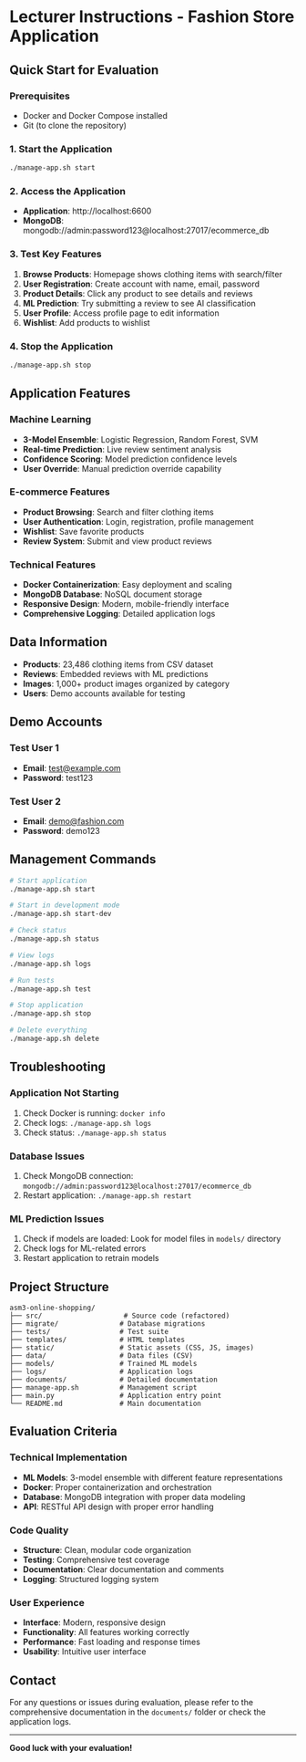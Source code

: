 # Lecturer Instructions - Fashion Store Application

## Quick Start for Evaluation

### Prerequisites
- Docker and Docker Compose installed
- Git (to clone the repository)

### 1. Start the Application
```bash
./manage-app.sh start
```

### 2. Access the Application
- **Application**: http://localhost:6600
- **MongoDB**: mongodb://admin:password123@localhost:27017/ecommerce_db

### 3. Test Key Features
1. **Browse Products**: Homepage shows clothing items with search/filter
2. **User Registration**: Create account with name, email, password
3. **Product Details**: Click any product to see details and reviews
4. **ML Prediction**: Try submitting a review to see AI classification
5. **User Profile**: Access profile page to edit information
6. **Wishlist**: Add products to wishlist

### 4. Stop the Application
```bash
./manage-app.sh stop
```

## Application Features

### Machine Learning
- **3-Model Ensemble**: Logistic Regression, Random Forest, SVM
- **Real-time Prediction**: Live review sentiment analysis
- **Confidence Scoring**: Model prediction confidence levels
- **User Override**: Manual prediction override capability

### E-commerce Features
- **Product Browsing**: Search and filter clothing items
- **User Authentication**: Login, registration, profile management
- **Wishlist**: Save favorite products
- **Review System**: Submit and view product reviews

### Technical Features
- **Docker Containerization**: Easy deployment and scaling
- **MongoDB Database**: NoSQL document storage
- **Responsive Design**: Modern, mobile-friendly interface
- **Comprehensive Logging**: Detailed application logs

## Data Information

- **Products**: 23,486 clothing items from CSV dataset
- **Reviews**: Embedded reviews with ML predictions
- **Images**: 1,000+ product images organized by category
- **Users**: Demo accounts available for testing

## Demo Accounts

### Test User 1
- **Email**: test@example.com
- **Password**: test123

### Test User 2
- **Email**: demo@fashion.com
- **Password**: demo123

## Management Commands

```bash
# Start application
./manage-app.sh start

# Start in development mode
./manage-app.sh start-dev

# Check status
./manage-app.sh status

# View logs
./manage-app.sh logs

# Run tests
./manage-app.sh test

# Stop application
./manage-app.sh stop

# Delete everything
./manage-app.sh delete
```

## Troubleshooting

### Application Not Starting
1. Check Docker is running: `docker info`
2. Check logs: `./manage-app.sh logs`
3. Check status: `./manage-app.sh status`

### Database Issues
1. Check MongoDB connection: `mongodb://admin:password123@localhost:27017/ecommerce_db`
2. Restart application: `./manage-app.sh restart`

### ML Prediction Issues
1. Check if models are loaded: Look for model files in `models/` directory
2. Check logs for ML-related errors
3. Restart application to retrain models

## Project Structure

```
asm3-online-shopping/
├── src/                    # Source code (refactored)
├── migrate/               # Database migrations
├── tests/                 # Test suite
├── templates/             # HTML templates
├── static/                # Static assets (CSS, JS, images)
├── data/                  # Data files (CSV)
├── models/                # Trained ML models
├── logs/                  # Application logs
├── documents/             # Detailed documentation
├── manage-app.sh          # Management script
├── main.py                # Application entry point
└── README.md              # Main documentation
```

## Evaluation Criteria

### Technical Implementation
- **ML Models**: 3-model ensemble with different feature representations
- **Docker**: Proper containerization and orchestration
- **Database**: MongoDB integration with proper data modeling
- **API**: RESTful API design with proper error handling

### Code Quality
- **Structure**: Clean, modular code organization
- **Testing**: Comprehensive test coverage
- **Documentation**: Clear documentation and comments
- **Logging**: Structured logging system

### User Experience
- **Interface**: Modern, responsive design
- **Functionality**: All features working correctly
- **Performance**: Fast loading and response times
- **Usability**: Intuitive user interface

## Contact

For any questions or issues during evaluation, please refer to the comprehensive documentation in the `documents/` folder or check the application logs.

---

**Good luck with your evaluation!**
